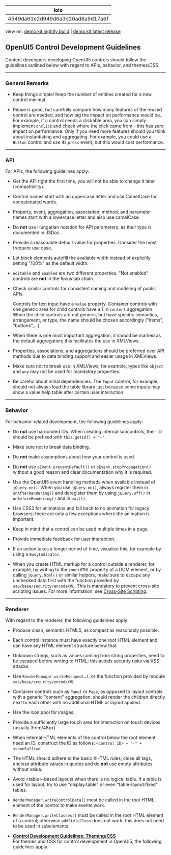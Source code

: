 <!-- loio4549da61e2d949d6a3d20ad8a9d17a6f -->

| loio |
| -----|
| 4549da61e2d949d6a3d20ad8a9d17a6f |

<div id="loio">

view on: [demo kit nightly build](https://openui5nightly.hana.ondemand.com/#/topic/4549da61e2d949d6a3d20ad8a9d17a6f) | [demo kit latest release](https://openui5.hana.ondemand.com/#/topic/4549da61e2d949d6a3d20ad8a9d17a6f)</div>

## OpenUI5 Control Development Guidelines

Content developers developing OpenUI5 controls should follow the guidelines outlined below with regard to APIs, behavior, and themes/CSS.

***

### General Remarks

-   Keep things simple! Keep the number of entities created for a new control minimal.

-   Reuse is good, but carefully compare how many features of the reused control are needed, and how big the impact on performance would be. For example, if a control needs a clickable area, you can simply implement `onclick` and check where the click came from - this has zero impact on performance. Only if you need more features should you think about instantiating and aggregating. For example, you could use a `Button` control and use its `press` event, but this would cost performance.


***

### API

For APIs, the following guidelines apply:

-   Get the API right the first time, you will not be able to change it later \(compatibility\).

-   Control names start with an uppercase letter and use CamelCase for concatenated words.

-   Property, event, aggregation, association, method, and parameter names start with a lowercase letter and also use camelCase.

-   Do **not** use Hungarian notation for API parameters, as their type is documented in JSDoc.

-   Provide a reasonable default value for properties. Consider the most frequent use case.

-   Let block elements autofill the available width instead of explicitly setting "100%" as the default width.

-   `editable` and `enabled` are two different properties. "Not enabled" controls are **not** in the focus tab chain.

-   Check similar controls for consistent naming and modeling of public APIs.

    Controls for text input have a `value` property. Container controls with one generic area for child controls have a 1..n `content` aggregation. When the child controls are not generic, but have specific semantics, arrangement, or type, the name should be chosen accordingly \("items", "buttons",…\).

-   When there is one most important aggregation, it should be marked as the default aggregation; this facilitates the use in XMLViews.

-   Properties, associations, and aggregations should be preferred over API methods due to data binding support and easier usage in XMLViews.

-   Make sure not to break use in XMLViews; for example, types like `object` and `any` may not be used for mandatory properties.

-   Be careful about initial dependencies. The `Input` control, for example, should not always load the table library just because some inputs may show a value help table after certain user interaction


***

### Behavior

For behavior-related development, the following guidelines apply:

-   Do **not** use hardcoded IDs. When creating internal subcontrols, their ID should be prefixed with `this.getId() + "-"`.

-   Make sure not to break data binding.

-   Do **not** make assumptions about how your control is used.

-   Do **not** use `oEvent.preventDefault()` or `oEvent.stopPropagation()` without a good reason and clear documentation why it is required.

-   Use the OpenUI5 event handling methods when available instead of `jQuery.on()`. When you use `jQuery.on()`, always register them in `onAfterRendering()` and deregister them by using `jQuery.off()` in `onBeforeRendering()` and in `exit()`.

-   Use CSS3 for animations and fall back to no animation for legacy browsers; there are only a few exceptions where the animation is important.

-   Keep in mind that a control can be used multiple times in a page.

-   Provide immediate feedback for user interaction.

-   If an action takes a longer period of time, visualize this, for example by using a `BusyIndicator`.

-   When you create HTML markup for a control outside a renderer, for example, by writing to the `innerHTML` property of a DOM element, or by calling `jQuery.html()` or similar helpers, make sure to escape any unchecked data first with the function provided by `sap/base/security/encodeXML`. This is mandatory to prevent cross-site scripting issues. For more information, see [Cross-Site Scripting](Cross_Site_Scripting_91f0bd3.md).


***

### Renderer

With regard to the renderer, the following guidelines apply:

-   Produce clean, semantic HTML5, as compact as reasonably possible.

-   Each control instance must have exactly one root HTML element and can have any HTML element structure below that.

-   Unknown strings, such as values coming from string properties, need to be escaped before writing to HTML; this avoids security risks via XSS attacks.

-   Use `RenderManager.writeEscaped(…)`, or the function provided by module `sap/base/security/encodeXML`.

-   Container controls such as `Panel` or `Page`, as opposed to layout controls with a generic "content" aggregation, should render the children directly next to each other with no additional HTML or layout applied.

-   Use the Icon pool for images.

-   Provide a sufficiently large touch area for interaction on touch devices \(usually 3rem/48px\).

-   When internal HTML elements of the control below the root element need an ID, construct the ID as follows: `<control ID> + "-" + <someSuffix>`.

-   The HTML should adhere to the basic XHTML rules; close all tags, enclose attribute values in quotes and do **not** use empty attributes without value.

-   Avoid <table\>-based layouts when there is no logical table. If a table is used for layout, try to use "display:table" or even "table-layout:fixed" tables.

-   `RenderManager.writeControlData()` must be called in the root HTML element of the control to make events work.

-   `RenderManager.writeClasses()` must be called in the root HTML element of a control; otherwise `addStyleClass` does not work. this does not need to be used in subelements.


-   **[Control Development Guidelines: Theming/CSS](Control_Development_Guidelines_Theming_CSS_5e08ff9.md "For themes and CSS for control development in OpenUI5, the following
		guidelines apply.")**  
For themes and CSS for control development in OpenUI5, the following guidelines apply.

